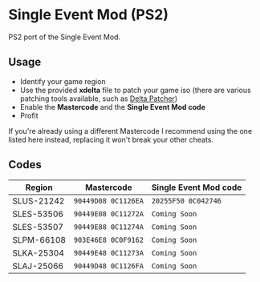 # Single Event Mod (PS2)

PS2 port of the Single Event Mod.  

## Usage

- Identify your game region
- Use the provided **xdelta** file to patch your game iso (there are various patching tools available, such as [Delta Patcher](https://github.com/marco-calautti/DeltaPatcher/releases/latest))
- Enable the **Mastercode** and the **Single Event Mod code**
- Profit

If you're already using a different Mastercode I recommend using the one listed here instead, replacing it won't break your other cheats.

## Codes

| Region | Mastercode | Single Event Mod code
| --- | --- | --- |
| SLUS-21242 | `90449D08 0C1126EA` | `20255F50 0C042746` |
| SLES-53506 | `90449E08 0C11272A` | `Coming Soon` |
| SLES-53507 | `90449E88 0C11274A` | `Coming Soon` |
| SLPM-66108 | `903E46E8 0C0F9162` | `Coming Soon` |
| SLKA-25304 | `90449E48 0C11273A` | `Coming Soon` |
| SLAJ-25066 | `90449D48 0C1126FA` | `Coming Soon` |
